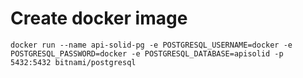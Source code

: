 # Create docker image

```shell
docker run --name api-solid-pg -e POSTGRESQL_USERNAME=docker -e POSTGRESQL_PASSWORD=docker -e POSTGRESQL_DATABASE=apisolid -p 5432:5432 bitnami/postgresql
```
